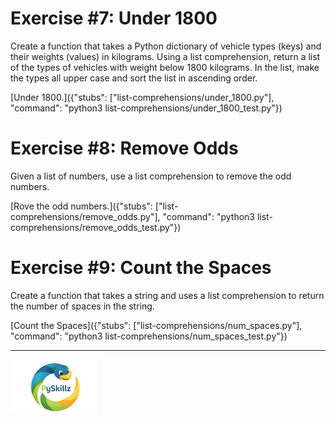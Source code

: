 # Exercise #7: Under 1800

Create a function that takes a Python dictionary of vehicle types (keys) and their weights (values) in kilograms. Using a list comprehension, return a list of the types of vehicles with weight below 1800 kilograms. In the list, make the types all upper case and sort the list in ascending order. 

[Under 1800.]({"stubs": ["list-comprehensions/under_1800.py"], "command": "python3 list-comprehensions/under_1800_test.py"})

# Exercise #8: Remove Odds

Given a list of numbers, use a list comprehension to remove the odd numbers.

[Rove the odd numbers.]({"stubs": ["list-comprehensions/remove_odds.py"], "command": "python3 list-comprehensions/remove_odds_test.py"})

# Exercise #9: Count the Spaces

Create a function that takes a string and uses a list comprehension to return the number of spaces in the string.

[Count the Spaces]({"stubs": ["list-comprehensions/num_spaces.py"], "command": "python3 list-comprehensions/num_spaces_test.py"})

************

[![PySkillz](../graphics/PySkillzLogoSmallest.png)](https://www.codingame.com/profile/2df7157da821f39bbf6b36efae1568142907334/playgrounds)

